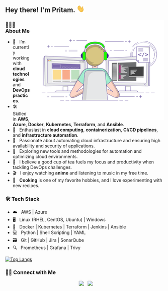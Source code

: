 <h2> Hey there! I'm Pritam. <img src="https://raw.githubusercontent.com/devSouvik/devSouvik/master/Hi.gif" width="25"></h2>
<img align="right" alt="GIF" src="https://raw.githubusercontent.com/devSouvik/devSouvik/master/gif3.gif" width="425"/>

<h3> 👨🏻‍💻 About Me </h3>

- 🔭 &nbsp; I’m currently working with **cloud technologies** and **DevOps practices**.
- 🛠 &nbsp; Skilled in **AWS**, **Azure**, **Docker**, **Kubernetes**, **Terraform**, and **Ansible**.
- 🌱 &nbsp; Enthusiast in **cloud computing**, **containerization**, **CI/CD pipelines**, and **infrastructure automation**.
- 💼 &nbsp; Passionate about automating cloud infrastructure and ensuring high availability and security of applications.
- 🤔 &nbsp; Exploring new tools and methodologies for automation and optimizing cloud environments.
- 🍵 &nbsp; I believe a good cup of tea fuels my focus and productivity when tackling DevOps challenges.
- 🎬 &nbsp; I enjoy watching **anime** and listening to music in my free time.
- 🍳 &nbsp; **Cooking** is one of my favorite hobbies, and I love experimenting with new recipes.

<h3>🛠 Tech Stack</h3>

- ☁️ &nbsp; AWS | Azure  
- 🖥 &nbsp; Linux (RHEL, CentOS, Ubuntu) | Windows  
- 🔧 &nbsp; Docker | Kubernetes | Terraform | Jenkins | Ansible  
- 💻 &nbsp; Python | Shell Scripting | YAML  
- 🗃 &nbsp; Git | GitHub | Jira | SonarQube  
- 🔍 &nbsp; Prometheus | Grafana | Trivy  


[![Top Langs](https://github-readme-stats.vercel.app/api/top-langs/?username=Preetbandgar&layout=compact&text_color=daf7dc&bg_color=151515)](https://github.com/Preetbandgar/github-readme-stats)

<h3> 🤝🏻 Connect with Me </h3>

<p align="center">
&nbsp; <a href="mailto:bandgar.pritam8@gmail.com" target="_blank" rel="noopener noreferrer"><img src="https://img.icons8.com/plasticine/100/000000/gmail.png" width="50" /></a>
&nbsp; <a href="https://www.instagram.com/ig.preet._/?igsh=czFwN242MHFzaXdj#" target="_blank" rel="noopener noreferrer"><img src="https://img.icons8.com/plasticine/100/000000/instagram-new.png" width="50" /></a>
</p>


